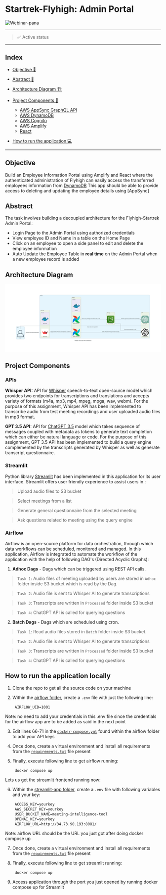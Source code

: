 # Startrek-Flyhigh: Admin Portal

![Webinar-pana](https://user-images.githubusercontent.com/46862684/229015820-c303a49e-dd60-4381-a77a-165e0f9aa562.svg)

----- 

> ✅ Active status <br>


----- 

## Index
  - [Objective 🎯](#objective)
  - [Abstract 📝](#abstract)
  - [Architecture Diagram 🏗](#architecture-diagram)
  - [Project Components 💽](#project-components)
    - [AWS AppSync GraphQL API](#AppSync)
    - [AWS DynamoDB ](#DynamoDB)
    - [AWS Cognito](#Cognito)
    - [AWS Amplify](#Amplify)
    - [React](#React)


  - [How to run the application 💻](#how-to-run-the-application-locally)
----- 

## Objective
Build an Employee Information Portal using Amplify and React where the authenticated administration of Flyhigh can easily access the transferred employees information from [DynamoDB](https://aws.amazon.com/dynamodb/#:~:text=Amazon%20DynamoDB%20is%20a%20fully,data%20import%20and%20export%20tools.) This app should be able to provide access to deleting and updating the employee details using [AppSync]


## Abstract
The task involves building a decoupled architecture for the Flyhigh-Startrek Admin Portal:

- Login Page to the Admin Portal using authorized credentials
- View employee ID and Name in a table on the Home Page
- Click on an employee to open a side panel to edit and delete the employee information
- Auto Update the Employee Table in **real time** on the Admin Portal when a new employee record is added 


## Architecture Diagram
![Architecture](https://github.com/BigDataIA-Spring2023-Team-08/assignment04-meeting-intelligence-tool/blob/main/architecture%20diagram/whisper_and_chat_api_architecture.png?raw=true)


## Project Components

### APIs
**Whisper API:** API for [Whisper](https://openai.com/research/whisper) speech-to-text open-source model which provides two endpoints for transcriptions and translations and accepts variety of formats (m4a, mp3, mp4, mpeg, mpga, wav, webm). For the purpose of this assignment, Whisper API has been implemented to transcribe audio from test meeting recordings and user uploaded audio files in mp3 format.

**GPT 3.5 API:** API for [ChatGPT 3.5](https://openai.com/research/whisper) model which takes sequence of messages coupled with metadata as tokens to generate text completion which can either be natural language or code. For the purpose of this assignment, GPT 3.5 API has been implemented to build a query engine complemented by the transcripts generated by Whisper as well as generate transcript questionnaire.

### Streamlit
Python library [Streamlit](https://streamlit.iohttps://streamlit.io) has been implemented in this application for its user interface. Streamlit offers user friendly experience to assist users in :

>  Upload audio files to S3 bucket 

>  Select meetings from a list

>  Generate general questionnaire from the selected meeting

>  Ask questions related to meeting using the query engine

### Airflow
Airflow is an open-source platform for data orchestration, through which data workflows can be scheduled, monitored and managed. In this application, Airflow is integrated to automate the workflow of the application with the help of following DAG's (Directed Acyclic Graphs):

1) **Adhoc Dags** - Dags which can be triggered using REST API calls.

> `Task 1`: Audio files of meeting uploaded by users are stored in `Adhoc` folder inside S3 bucket which is read by the Dag.

> `Task 2`: Audio file is sent to Whisper AI to generate transcriptions

> `Task 3`: Transcripts are written in `Processed` folder inside S3 bucket

> `Task 4`: ChatGPT API is called for querying questions

2) **Batch Dags** - Dags which are scheduled using cron.

> `Task 1`: Read audio files stored in `Batch` folder inside S3 bucket.

> `Task 2`: Audio file is sent to Whisper AI to generate transcriptions

> `Task 3`: Transcripts are written in `Processed` folder inside S3 bucket

> `Task 4`: ChatGPT API is called for querying questions



## How to run the application locally

1. Clone the repo to get all the source code on your machine

2. Within the [airflow folder](https://github.com/BigDataIA-Spring2023-Team-08/assignment04-meeting-intelligence-tool/tree/main/airflow), create a `.env` file with just the following line: 

        AIRFLOW_UID=1001
        
Note: no need to add your credentials in this .env file since the credentials for the airflow app are to be added as said in the next point

3. Edit lines 66-71 in the [`docker-compose.yml`](https://github.com/BigDataIA-Spring2023-Team-08/assignment04-meeting-intelligence-tool/blob/main/airflow/docker-compose.yaml) found within the airflow folder to add your API keys

4. Once done, create a virtual environment and install all requirements from the [`requirements.txt`](https://github.com/BigDataIA-Spring2023-Team-08/assignment04-meeting-intelligence-tool/blob/main/airflow/requirements.txt) file present

5. Finally, execute following line to get airflow running: 

        docker compose up

Lets us get the streamlit frontend running now:

6. Within the [streamlit-app folder](https://github.com/BigDataIA-Spring2023-Team-08/assignment04-meeting-intelligence-tool/tree/main/streamlit-app), create a `.env` file with following variables and your key: 

        ACCESS_KEY=yourkey
        AWS_SECRET_KEY=yourkey
        USER_BUCKET_NAME=meeting-intelligence-tool
        OPENAI_KEY=yourkey
        AIRFLOW_URL=http://34.73.90.193:8081/

Note: airflow URL should be the URL you just got after doing docker compose up

7. Once done, create a virtual environment and install all requirements from the [`requirements.txt`](https://github.com/BigDataIA-Spring2023-Team-08/assignment04-meeting-intelligence-tool/blob/main/streamlit-app/requirements.txt) file present 

8. Finally, execute following line to get streamlit running: 

        docker compose up

9. Access application through the port you just opened by running docker compose up for Streamlit

